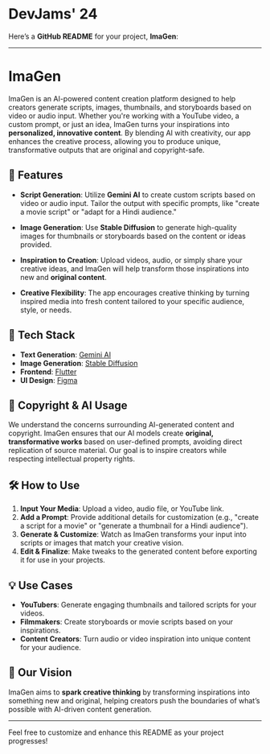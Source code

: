 # DevJams' 24

Here’s a **GitHub README** for your project, **ImaGen**:

---

# ImaGen

ImaGen is an AI-powered content creation platform designed to help creators generate scripts, images, thumbnails, and storyboards based on video or audio input. Whether you're working with a YouTube video, a custom prompt, or just an idea, ImaGen turns your inspirations into **personalized, innovative content**. By blending AI with creativity, our app enhances the creative process, allowing you to produce unique, transformative outputs that are original and copyright-safe.

## 🚀 Features

- **Script Generation**: Utilize **Gemini AI** to create custom scripts based on video or audio input. Tailor the output with specific prompts, like "create a movie script" or "adapt for a Hindi audience."
  
- **Image Generation**: Use **Stable Diffusion** to generate high-quality images for thumbnails or storyboards based on the content or ideas provided.

- **Inspiration to Creation**: Upload videos, audio, or simply share your creative ideas, and ImaGen will help transform those inspirations into new and **original content**.

- **Creative Flexibility**: The app encourages creative thinking by turning inspired media into fresh content tailored to your specific audience, style, or needs.

## 🔧 Tech Stack

- **Text Generation**: [Gemini AI](https://www.google.com/search?q=Gemini+AI)
- **Image Generation**: [Stable Diffusion](https://stability.ai/)
- **Frontend**: [Flutter](https://flutter.dev/)
- **UI Design**: [Figma](https://www.figma.com/)

## 📜 Copyright & AI Usage

We understand the concerns surrounding AI-generated content and copyright. ImaGen ensures that our AI models create **original, transformative works** based on user-defined prompts, avoiding direct replication of source material. Our goal is to inspire creators while respecting intellectual property rights.

## 🛠 How to Use

1. **Input Your Media**: Upload a video, audio file, or YouTube link.
2. **Add a Prompt**: Provide additional details for customization (e.g., "create a script for a movie" or "generate a thumbnail for a Hindi audience").
3. **Generate & Customize**: Watch as ImaGen transforms your input into scripts or images that match your creative vision.
4. **Edit & Finalize**: Make tweaks to the generated content before exporting it for use in your projects.

## 💡 Use Cases

- **YouTubers**: Generate engaging thumbnails and tailored scripts for your videos.
- **Filmmakers**: Create storyboards or movie scripts based on your inspirations.
- **Content Creators**: Turn audio or video inspiration into unique content for your audience.

## 🎯 Our Vision

ImaGen aims to **spark creative thinking** by transforming inspirations into something new and original, helping creators push the boundaries of what’s possible with AI-driven content generation.

---

Feel free to customize and enhance this README as your project progresses!
